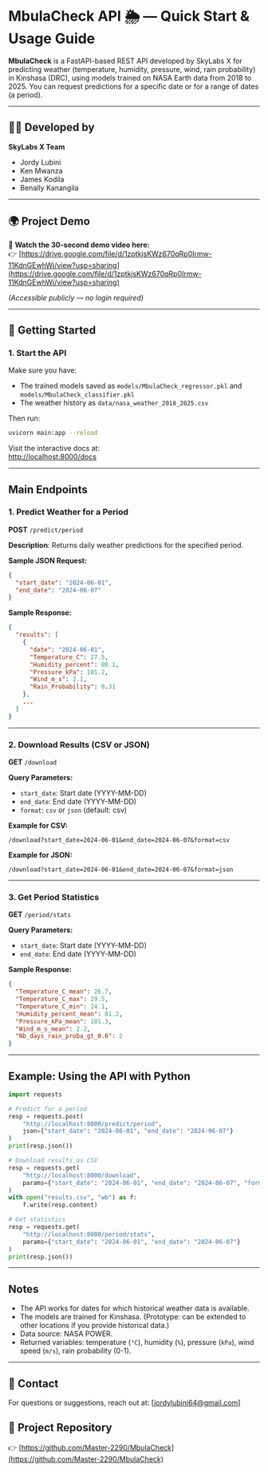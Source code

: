 # MbulaCheck API 🌦️ — Quick Start & Usage Guide

**MbulaCheck** is a FastAPI-based REST API developed by SkyLabs X for predicting weather (temperature, humidity, pressure, wind, rain probability) in Kinshasa (DRC), using models trained on NASA Earth data from 2018 to 2025. You can request predictions for a specific date or for a range of dates (a period).

---

## 👨‍💻 Developed by

**SkyLabs X Team**  
- Jordy Lubini  
- Ken Mwanza  
- James Kodila  
- Benally Kanangila

---

## 🌍 Project Demo

🎥 **Watch the 30-second demo video here:**  
👉 [https://drive.google.com/file/d/1zptkjsKWz670qRp0Irmw-11KdnGEwhWj/view?usp=sharing](https://drive.google.com/file/d/1zptkjsKWz670qRp0Irmw-11KdnGEwhWj/view?usp=sharing)

*(Accessible publicly — no login required)*

---

## 🚀 Getting Started

### 1. Start the API

Make sure you have:

- The trained models saved as `models/MbulaCheck_regressor.pkl` and `models/MbulaCheck_classifier.pkl`
- The weather history as `data/nasa_weather_2018_2025.csv`

Then run:

```bash
uvicorn main:app --reload
```

Visit the interactive docs at:  
[http://localhost:8000/docs](http://localhost:8000/docs)

---

## Main Endpoints

### 1. Predict Weather for a Period

**POST** `/predict/period`

**Description**: Returns daily weather predictions for the specified period.

**Sample JSON Request:**

```json
{
  "start_date": "2024-06-01",
  "end_date": "2024-06-07"
}
```

**Sample Response:**

```json
{
  "results": [
    {
      "date": "2024-06-01",
      "Temperature_C": 27.5,
      "Humidity_percent": 80.1,
      "Pressure_kPa": 101.2,
      "Wind_m_s": 2.1,
      "Rain_Probability": 0.31
    },
    ...
  ]
}
```

---

### 2. Download Results (CSV or JSON)

**GET** `/download`

**Query Parameters:**

- `start_date`: Start date (YYYY-MM-DD)
- `end_date`: End date (YYYY-MM-DD)
- `format`: `csv` or `json` (default: csv)

**Example for CSV:**

```
/download?start_date=2024-06-01&end_date=2024-06-07&format=csv
```

**Example for JSON:**

```
/download?start_date=2024-06-01&end_date=2024-06-07&format=json
```

---

### 3. Get Period Statistics

**GET** `/period/stats`

**Query Parameters:**

- `start_date`: Start date (YYYY-MM-DD)
- `end_date`: End date (YYYY-MM-DD)

**Sample Response:**

```json
{
  "Temperature_C_mean": 26.7,
  "Temperature_C_max": 29.5,
  "Temperature_C_min": 24.1,
  "Humidity_percent_mean": 81.2,
  "Pressure_kPa_mean": 101.3,
  "Wind_m_s_mean": 2.2,
  "Nb_days_rain_proba_gt_0.6": 2
}
```

---

## Example: Using the API with Python

```python
import requests

# Predict for a period
resp = requests.post(
    "http://localhost:8000/predict/period",
    json={"start_date": "2024-06-01", "end_date": "2024-06-07"}
)
print(resp.json())

# Download results as CSV
resp = requests.get(
    "http://localhost:8000/download",
    params={"start_date": "2024-06-01", "end_date": "2024-06-07", "format": "csv"}
)
with open("results.csv", "wb") as f:
    f.write(resp.content)

# Get statistics
resp = requests.get(
    "http://localhost:8000/period/stats",
    params={"start_date": "2024-06-01", "end_date": "2024-06-07"}
)
print(resp.json())
```

---

## Notes

- The API works for dates for which historical weather data is available.
- The models are trained for Kinshasa. (Prototype: can be extended to other locations if you provide historical data.)
- Data source: NASA POWER.
- Returned variables: temperature (`°C`), humidity (`%`), pressure (`kPa`), wind speed (`m/s`), rain probability (0-1).

---

## 📧 Contact

For questions or suggestions, reach out at: [jordylubini64@gmail.com]

## 📎 Project Repository
👉 [https://github.com/Master-2290/MbulaCheck](https://github.com/Master-2290/MbulaCheck)



